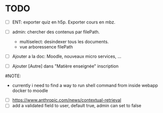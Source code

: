 # TODO

- [ ] ENT: exporter quiz en h5p. Exporter cours en mbz.
- [ ] admin: chercher des contenus par filePath.
    - multiselect: desindexer tous les documents.
    - vue arboressence filePath
- [ ] Ajouter a la doc: Moodle, nouveaux micro services, ...
- [ ] Ajouter [Autre] dans "Matière enseignée" inscription


#NOTE:
- currently i need to find a way to run shell command from inside webapp docker to moodle 

- [ ] https://www.anthropic.com/news/contextual-retrieval
- [ ] add a validated field to user, default true, admin can set to false
